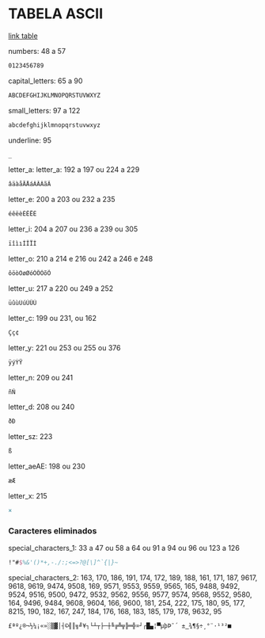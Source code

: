 # TABELA ASCII

[link table](https://www.matematica.pt/util/resumos/tabela-ascii.php)

numbers: 48 a 57

```tex
0123456789
```

capital_letters: 65 a 90 

```tex
ABCDEFGHIJKLMNOPQRSTUVWXYZ
```

small_letters: 97 a 122

```tex
abcdefghijklmnopqrstuvwxyz
```

underline: 95

```tex
_
```

letter_a: letter_a: 192 a 197 ou 224 a 229

```tex
âäàåÄÅáÁÂÀãÃ
```

letter_e: 200 a 203 ou 232 a 235

```tex
éêëèÉÊËÈ
```

letter_i: 204 a 207 ou 236 a 239 ou 305

```tex
ïîìıÍÎÏÌ
```

letter_o: 210 a 214 e 216 ou 242 a 246 e 248

```tex
ôöòÖøØóÓÔÒõÕ
```

letter_u: 217 a 220 ou 249 a 252

```tex
üûùÜúÚÛÙ
```

letter_c: 199 ou 231, ou 162

```tex
Çç¢
```

letter_y: 221 ou 253 ou 255 ou 376

```tex
ÿýÝŸ
```

letter_n: 209 ou 241

```tex
ñÑ
```

letter_d: 208 ou 240 

```tex
ðÐ
```

letter_sz: 223

```tex
ß
```

letter_aeAE: 198 ou 230

```tex
æÆ
```

letter_x: 215

```tex
×
```

### Caracteres eliminados

special_characters_1:  33 a 47 ou 58 a 64 ou 91 a 94 ou 96 ou 123 a 126

```tex
!"#$%&'()*+,-./:;<=>?@[\]^`{|}~
```

special_characters_2:  163, 170, 186, 191, 174, 172, 189, 188, 161, 171, 187, 9617, 9618, 9619, 9474, 9508, 169, 9571, 9553, 9559, 9565, 165, 9488, 9492, 9524, 9516, 9500, 9472, 9532, 9562, 9556, 9577, 9574, 9568, 9552, 9580, 164, 9496, 9484, 9608, 9604, 166, 9600, 181, 254, 222, 175, 180, 95, 177, 8215, 190, 182, 167, 247, 184, 176, 168, 183, 185, 179, 178, 9632, 95

```tex
£ªº¿®¬½¼¡«»░▒▓│┤©╣║╗╝¥┐└┴┬├─┼╚╔╩╦╠═╬¤┘┌█▄¦▀µþÞ¯´ ±‗¾¶§÷¸°¨·¹³²■ 
```

